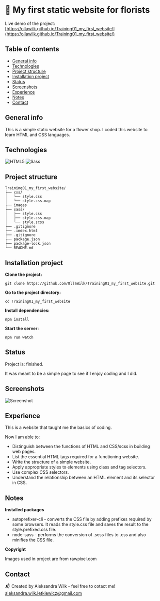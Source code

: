 # 🌻 My first static website for florists

Live demo of the project:
[https://ollawilk.github.io/Training01_my_first_website/](https://ollawilk.github.io/Training01_my_first_website/)

## Table of contents
* [General info](#general-info)
* [Technologies](#technologies)
* [Project structure](#project-structure)
* [Installation project](#installation-project)
* [Status](#status)
* [Screenshots](#screenshots)
* [Experience](#experience)
* [Notes](#notes)
* [Contact](#contact)

## General info
This is a simple static website for a flower shop. I coded this website to learn HTML and CSS languages. 

## Technologies
![HTML5](https://img.shields.io/badge/-HTML5-E34F26?logo=html5&logoColor=white&style=for-the-badge&logoHeight=40)
![Sass](https://img.shields.io/badge/-sass-CC6699?logo=html5&logoColor=white&style=for-the-badge&logoHeight=40)

## Project structure 
```
Training01_my_first_website/
├── css/
│   └── style.css
│   └── style.css.map
├── images
├── sass/
│   ├── style.css
│   ├── style.css.map
│   └── style.scss
├── .gitignore
├── .index.html
├── .gitignore
├── package.json
├── package-lock.json
└── README.md
```

##  Installation project
**Clone the project:**
```
git clone https://github.com/OllaWilk/Training01_my_first_website.git
```
**Go to the project directory:**
```
cd Training01_my_first_website
```
**Install dependencies:**
```
npm install
```
**Start the server:**
```
npm run watch
```

## Status
Project is: finished.

It was meant to be a simple page to see if I enjoy coding and I did. 

## Screenshots
![Screenshot](images/screenshot.png)

## Experience
This is a website that taught me the basics of coding. 

Now I am able to:
* Distinguish between the functions of HTML and CSS/scss in building web pages.
* List the essential HTML tags required for a functioning website.
* Write the structure of a simple website.
* Apply appropriate styles to elements using class and tag selectors.
* Use complex CSS selectors.
* Understand the relationship between an HTML element and its selector in CSS.

## Notes


**Installed packages**
* autoprefixer-cli - converts the CSS file by adding prefixes required by some browsers. It reads the style.css file and saves the result to the style.prefixed.css file.
* node-sass - performs the conversion of .scss files to .css and also minifies the CSS file.


**Copyright**

Images used in project are from rawpixel.com

##  Contact
📬 Created by Aleksandra Wilk - feel free to cotact me!
 [aleksandra.wilk.letkiewicz@gmail.com](mailto:aleksandra.wilk.letkiewicz@gmail.com)

